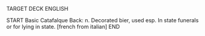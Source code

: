 TARGET DECK
ENGLISH

START
Basic
Catafalque
Back: n. Decorated bier, used esp. In state funerals or for lying in state. [french from italian]
END
